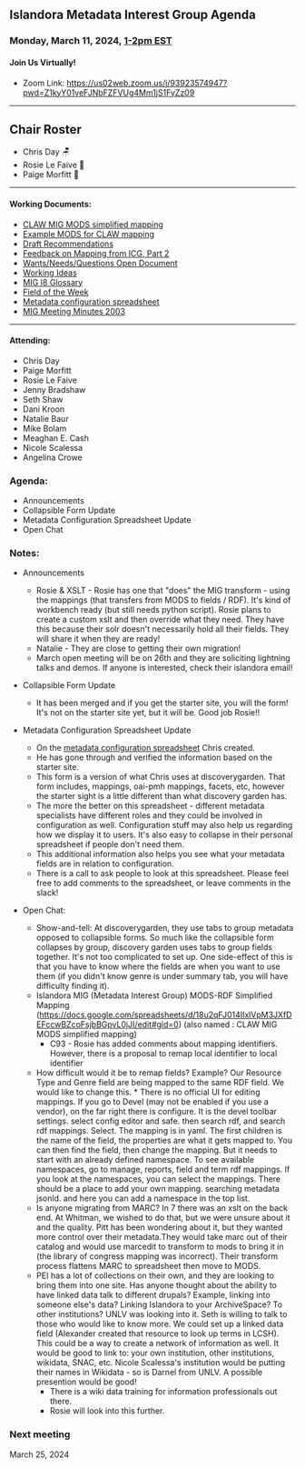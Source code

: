 ## Islandora Metadata Interest Group Agenda
### Monday, March 11, 2024, [1-2pm EST](http://www.thetimezoneconverter.com/?t=1%20pm&tz=Toronto&) 
#### Join Us Virtually!
* Zoom Link: https://us02web.zoom.us/j/93923574947?pwd=Z1kyY01veFJNbFZFVUg4Mm1jS1FyZz09

---
## Chair Roster
* Chris Day 🪑
* Rosie Le Faive 🥁
* Paige Morfitt 📝
---

#### Working Documents:
* [CLAW MIG MODS simplified mapping](https://docs.google.com/spreadsheets/d/18u2qFJ014IIxlVpM3JXfDEFccwBZcoFsjbBGpvL0jJI/edit#gid=0)
* [Example MODS for CLAW mapping](https://docs.google.com/spreadsheets/d/1C2Xie7HUDSgRT5v4ldoJvlNdoXz2GHAPvL3PE3TOKW8/edit#gid=1829081124)
* [Draft Recommendations](https://docs.google.com/document/d/15qSO9YcALtYSqd6CUuGx0t8FwUJ5pPwVPz0PA5rU898/edit#heading=h.f9r6knw0rjvu)
* [Feedback on Mapping from ICG, Part 2](https://docs.google.com/document/d/11OpqMMCXM1TFXgsr4yyTQ_cH9DabnD31p7JnuTRQl28/edit?invite=CMWvruEI&ts=5e66437f)
* [Wants/Needs/Questions Open Document](https://docs.google.com/document/d/12Kpb6826TNPzzMuyPS0sESa9TLnmljQmeioWbaPeEdA/edit)
* [Working Ideas](https://github.com/islandora-interest-groups/Islandora-Metadata-Interest-Group/blob/main/working_docs/ideas_and_topics.md)
* [MIG I8 Glossary](https://docs.google.com/document/d/1cfPYFVV9qvvz2VjBRdYUN0CB7AyVDuG-GYavQ27DuBk/edit#heading=h.9fr9xw70meix)
* [Field of the Week](https://docs.google.com/document/d/1rk0o_0byzeHrSKst0Feval_QeVZmo2DeIP0Mk3jaaFc/edit)
* [Metadata configuration spreadsheet](https://docs.google.com/spreadsheets/d/1N37GSwiDl_DSH9-n3BhWLUtjZohOg2udGJJlnZ8BmWQ/edit?usp=sharing) 
* [MIG Meeting Minutes 2003](https://github.com/islandora-interest-groups/Islandora-Metadata-Interest-Group/tree/main/Meetings/2023)

---

#### Attending:
* Chris Day
* Paige Morfitt
* Rosie Le Faive
* Jenny Bradshaw
* Seth Shaw
* Dani Kroon
* Natalie Baur
* Mike Bolam
* Meaghan E. Cash
* Nicole Scalessa
* Angelina Crowe


### Agenda: 
* Announcements
* Collapsible Form Update
* Metadata Configuration Spreadsheet Update
* Open Chat

### Notes:
* Announcements
	* Rosie & XSLT - Rosie has one that "does" the MIG transform - using the mappings (that transfers from MODS to fields / RDF). It's kind of workbench ready (but still needs python script). Rosie plans to create a custom xslt and then override what they need. They have this because their solr doesn't necessarily hold all their fields. They will share it when they are ready! 
	* Natalie - They are close to getting their own migration! 
	* March open meeting will be on 26th and they are soliciting lightning talks and demos. If anyone is interested, check their islandora email! 

* Collapsible Form Update
	* It has been merged and if you get the starter site, you will the form! It's not on the starter site yet, but it will be.  Good job Rosie!!

* Metadata Configuration Spreadsheet Update
	* On the [metadata configuration spreadsheet](https://docs.google.com/spreadsheets/d/1N37GSwiDl_DSH9-n3BhWLUtjZohOg2udGJJlnZ8BmWQ/edit?usp=sharing) Chris created.
	* He has gone through and verified the information based on the starter site. 
	* This form is a version of what Chris uses at discoverygarden. That form includes, mappings, oai-pmh mappings, facets, etc, however the starter sight is a little different than what discovery garden has. 
	* The more the better on this spreadsheet - different metadata specialists have different roles and they could be involved in configuration as well. Configuration stuff may also help us regarding how we display it to users. It's also easy to collapse in their personal spreadsheet if people don't need them.
	* This additional information also helps you see what your metadata fields are in relation to configuration.
	* There is a call to ask people to look at this spreadsheet. Please feel free to add comments to the spreadsheet, or leave comments in the slack!

   
* Open Chat: 
	* Show-and-tell: At discoverygarden, they use tabs to group metadata opposed to collapsible forms. So much like the collapsible form collapses by group, discovery garden uses tabs to group fields together. It's not too complicated to set up. One side-effect of this is that you have to know where the fields are when you want to use them (if you didn't know genre is under summary tab, you will have difficulty finding it).
	* Islandora MIG (Metadata Interest Group) MODS-RDF Simplified Mapping (https://docs.google.com/spreadsheets/d/18u2qFJ014IIxlVpM3JXfDEFccwBZcoFsjbBGpvL0jJI/edit#gid=0) (also named : CLAW MIG MODS simplified mapping)
		* C93 - Rosie has added comments about mapping identifiers. However, there is a proposal to remap local identifier to local identifier
    * How difficult would it be to remap fields? Example? Our Resource Type and Genre field are being mapped to the same RDF field. We would like to change this. 
		    	* There is no official UI for editing mappings. If you go to Devel (may not be enabled if you use a vendor), on the far right there is configure. It is the devel toolbar settings. select config editor and safe. then search rdf, and search rdf mappings. Select. The mapping is in yaml. The first children is the name of the field, the properties are what it gets mapped to. You can then find the field, then change  the mapping. But it needs to start with an already defined namespace. To see available namespaces, go to manage, reports, field and term rdf mappings. If you look at the namespaces, you can select the mappings. There should be a place to add your own mapping. searching metadata jsonld. and here you can add a namespace in the top list.  
    * Is anyone migrating from MARC? In 7 there was an xslt on the back end. At Whitman, we wished to do that, but we were unsure about it and the quality. Pitt has been wondering about it, but they wanted more control over their metadata.They would take marc out of their catalog and would use marcedit to transform to mods to bring it in (the library of congress mapping was incorrect). Their transform process flattens MARC to spreadsheet then move to MODS.
    * PEI has a lot of collections on their own, and they are looking to bring them into one site. Has anyone thought about the ability to have linked data talk to different drupals? Example, linking into someone else's data?  Linking Islandora to your ArchiveSpace? To other institutions? UNLV was looking into it. Seth is willing to talk to those who would like to know more. We could set up a linked data field (Alexander created that resource to look up terms in LCSH). This could be a way to create a network of information as well. It would be good to link to: your own institution, other institutions, wikidata, SNAC, etc. Nicole Scalessa's institution would be putting their names in Wikidata - so is Darnel from UNLV. A possible presention would be good! 
	    * There is a wiki data training for information professionals out there. 
    	* Rosie will look into this further. 




  
### Next meeting
March  25, 2024
